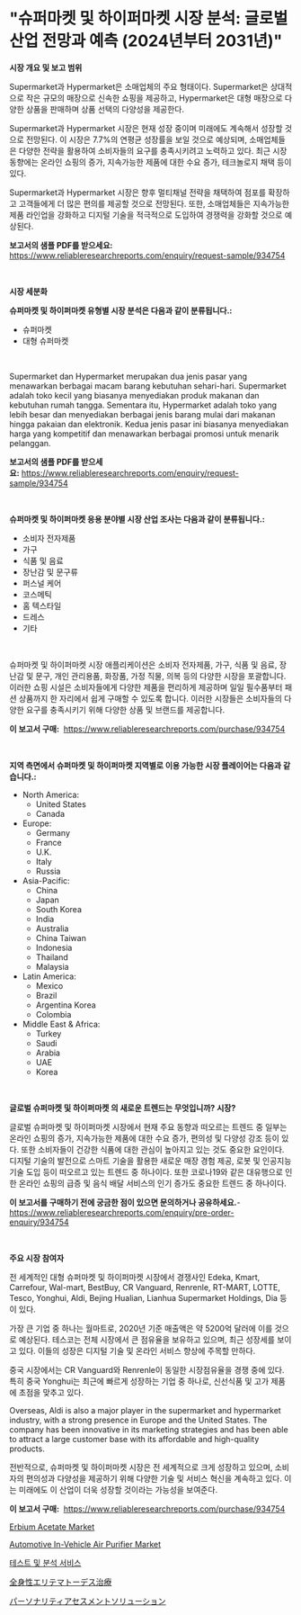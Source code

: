 <p><h1>"슈퍼마켓 및 하이퍼마켓 시장 분석: 글로벌 산업 전망과 예측 (2024년부터 2031년)"</h1></p><p><strong>시장 개요 및 보고 범위</strong></p>
<p><p>Supermarket과 Hypermarket은 소매업체의 주요 형태이다. Supermarket은 상대적으로 작은 규모의 매장으로 신속한 쇼핑을 제공하고, Hypermarket은 대형 매장으로 다양한 상품을 판매하며 상품 선택의 다양성을 제공한다.</p><p>Supermarket과 Hypermarket 시장은 현재 성장 중이며 미래에도 계속해서 성장할 것으로 전망된다. 이 시장은 7.7%의 연평균 성장률을 보일 것으로 예상되며, 소매업체들은 다양한 전략을 활용하여 소비자들의 요구를 충족시키려고 노력하고 있다. 최근 시장 동향에는 온라인 쇼핑의 증가, 지속가능한 제품에 대한 수요 증가, 테크놀로지 채택 등이 있다.</p><p>Supermarket과 Hypermarket 시장은 향후 멀티채널 전략을 채택하여 점포를 확장하고 고객들에게 더 많은 편의를 제공할 것으로 전망된다. 또한, 소매업체들은 지속가능한 제품 라인업을 강화하고 디지털 기술을 적극적으로 도입하여 경쟁력을 강화할 것으로 예상된다.</p></p>
<p><strong>보고서의 샘플 PDF를 받으세요:</strong> <a href="https://www.reliableresearchreports.com/enquiry/request-sample/934754">https://www.reliableresearchreports.com/enquiry/request-sample/934754</a></p>
<p>&nbsp;</p>
<p><strong>시장 세분화</strong></p>
<p><strong>슈퍼마켓 및 하이퍼마켓 유형별 시장 분석은 다음과 같이 분류됩니다.:</strong></p>
<p><ul><li>슈퍼마켓</li><li>대형 슈퍼마켓</li></ul></p>
<p>&nbsp;</p>
<p><p>Supermarket dan Hypermarket merupakan dua jenis pasar yang menawarkan berbagai macam barang kebutuhan sehari-hari. Supermarket adalah toko kecil yang biasanya menyediakan produk makanan dan kebutuhan rumah tangga. Sementara itu, Hypermarket adalah toko yang lebih besar dan menyediakan berbagai jenis barang mulai dari makanan hingga pakaian dan elektronik. Kedua jenis pasar ini biasanya menyediakan harga yang kompetitif dan menawarkan berbagai promosi untuk menarik pelanggan.</p></p>
<p><strong>보고서의 샘플 PDF를 받으세요:</strong>&nbsp;<a href="https://www.reliableresearchreports.com/enquiry/request-sample/934754">https://www.reliableresearchreports.com/enquiry/request-sample/934754</a></p>
<p>&nbsp;</p>
<p><strong> 슈퍼마켓 및 하이퍼마켓 응용 분야별 시장 산업 조사는 다음과 같이 분류됩니다.:</strong></p>
<p><ul><li>소비자 전자제품</li><li>가구</li><li>식품 및 음료</li><li>장난감 및 문구류</li><li>퍼스널 케어</li><li>코스메틱</li><li>홈 텍스타일</li><li>드레스</li><li>기타</li></ul></p>
<p>&nbsp;</p>
<p><p>슈퍼마켓 및 하이퍼마켓 시장 애플리케이션은 소비자 전자제품, 가구, 식품 및 음료, 장난감 및 문구, 개인 관리용품, 화장품, 가정 직물, 의복 등의 다양한 시장을 포괄합니다. 이러한 쇼핑 시설은 소비자들에게 다양한 제품을 편리하게 제공하며 일일 필수품부터 패션 상품까지 한 자리에서 쉽게 구매할 수 있도록 합니다. 이러한 시장들은 소비자들의 다양한 요구를 충족시키기 위해 다양한 상품 및 브랜드를 제공합니다.</p></p>
<p><strong>이 보고서 구매:</strong>&nbsp; <a href="https://www.reliableresearchreports.com/purchase/934754">https://www.reliableresearchreports.com/purchase/934754</a></p>
<p>&nbsp;</p>
<p><strong>지역 측면에서 슈퍼마켓 및 하이퍼마켓 지역별로 이용 가능한 시장 플레이어는 다음과 같습니다.:</strong></p>
<p><ul>
    <li>
        North America:
        <ul>
            <li>United States</li>
            <li>Canada</li>
        </ul>
    </li>
    <li>
        Europe:
        <ul>
            <li>Germany</li>
            <li>France</li>
            <li>U.K.</li>
            <li>Italy</li>
            <li>Russia</li>
        </ul>
    </li>
    <li>
        Asia-Pacific:
        <ul>
            <li>China</li>
            <li>Japan</li>
            <li>South Korea</li>
            <li>India</li>
            <li>Australia</li>
            <li>China Taiwan</li>
            <li>Indonesia</li>
            <li>Thailand</li>
            <li>Malaysia</li>
        </ul>
    </li>
    <li>
        Latin America:
        <ul>
            <li>Mexico</li>
            <li>Brazil</li>
            <li>Argentina Korea</li>
            <li>Colombia</li>
        </ul>
    </li>
    <li>
        Middle East & Africa:
        <ul>
            <li>Turkey</li>
            <li>Saudi</li>
            <li>Arabia</li>
            <li>UAE</li>
            <li>Korea</li>
        </ul>
    </li>
    </ul></p>
<p>&nbsp;</p>
<p><strong>글로벌 슈퍼마켓 및 하이퍼마켓 의 새로운 트렌드는 무엇입니까? 시장?</strong></p>
<p><p>글로벌 슈퍼마켓 및 하이퍼마켓 시장에서 현재 주요 동향과 떠오르는 트렌드 중 일부는 온라인 쇼핑의 증가, 지속가능한 제품에 대한 수요 증가, 편의성 및 다양성 강조 등이 있다. 또한 소비자들이 건강한 식품에 대한 관심이 높아지고 있는 것도 중요한 요인이다. 디지털 기술의 발전으로 스마트 기술을 활용한 새로운 매장 경험 제공, 로봇 및 인공지능 기술 도입 등이 떠오르고 있는 트렌드 중 하나이다. 또한 코로나19와 같은 대유행으로 인한 온라인 쇼핑의 급증 및 음식 배달 서비스의 인기 증가도 중요한 트렌드 중 하나이다.</p></p>
<p><strong>이 보고서를 구매하기 전에 궁금한 점이 있으면 문의하거나 공유하세요.</strong>- <a href="https://www.reliableresearchreports.com/enquiry/pre-order-enquiry/934754">https://www.reliableresearchreports.com/enquiry/pre-order-enquiry/934754</a></p>
<p>&nbsp;</p>
<p><strong>주요 시장 참여자</strong></p>
<p><p>전 세계적인 대형 슈퍼마켓 및 하이퍼마켓 시장에서 경쟁사인 Edeka, Kmart, Carrefour, Wal-mart, BestBuy, CR Vanguard, Renrenle, RT-MART, LOTTE, Tesco, Yonghui, Aldi, Bejing Hualian, Lianhua Supermarket Holdings, Dia 등이 있다. </p><p>가장 큰 기업 중 하나는 월마트로, 2020년 기준 매출액은 약 5200억 달러에 이를 것으로 예상된다. 테스코는 전체 시장에서 큰 점유율을 보유하고 있으며, 최근 성장세를 보이고 있다. 이들의 성장은 디지털 기술 및 온라인 서비스 향상에 주목할 만하다. </p><p>중국 시장에서는 CR Vanguard와 Renrenle이 동일한 시장점유율을 경쟁 중에 있다. 특히 중국 Yonghui는 최근에 빠르게 성장하는 기업 중 하나로, 신선식품 및 고가 제품에 초점을 맞추고 있다. </p><p>Overseas, Aldi is also a major player in the supermarket and hypermarket industry, with a strong presence in Europe and the United States. The company has been innovative in its marketing strategies and has been able to attract a large customer base with its affordable and high-quality products.</p><p>전반적으로, 슈퍼마켓 및 하이퍼마켓 시장은 전 세계적으로 크게 성장하고 있으며, 소비자의 편의성과 다양성을 제공하기 위해 다양한 기술 및 서비스 혁신을 계속하고 있다. 이는 미래에도 이 산업이 더욱 성장할 것이라는 가능성을 보여준다.</p></p>
<p><strong>이 보고서 구매:</strong>&nbsp;&nbsp;<a href="https://www.reliableresearchreports.com/purchase/934754">https://www.reliableresearchreports.com/purchase/934754</a></p>
<p><p><a href="https://view.publitas.com/reportprime-1/erbium-acetate-market-analysis-examines-its-scope-on-growth-opportunities-and-forecasted-trends-spanning-from-2024-to-2031/">Erbium Acetate Market</a></p><p><a href="https://glittery-fuchsia-86a.notion.site/Automotive-In-Vehicle-Air-Purifier-Market-Dynamics-2024-2031-Also-about-Its-Market-Trends-Projecti-838b4c39b11a4c889c3645706729149c">Automotive In-Vehicle Air Purifier Market</a></p><p><a href="https://github.com/plelbej847484502/Market-Research-Report-List-1/blob/main/1739028184588.md">테스트 및 분석 서비스</a></p><p><a href="https://github.com/dzy793153605/Market-Research-Report-List-1/blob/main/2113817184564.md">全身性エリテマトーデス治療</a></p><p><a href="https://github.com/oafhukehf4709715/Market-Research-Report-List-1/blob/main/2017064184563.md">パーソナリティアセスメントソリューション</a></p></p>
